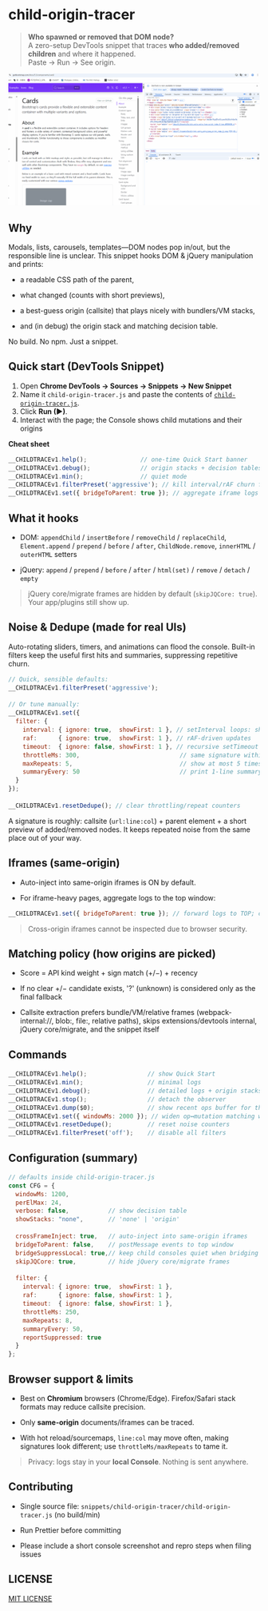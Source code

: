 # child-origin-tracer

> **Who spawned or removed that DOM node?**  
> A zero-setup DevTools snippet that traces **who added/removed children** and where it happened.  
> Paste → Run → See origin.

![demo](demo-child.gif)

## Why
Modals, lists, carousels, templates—DOM nodes pop in/out, but the responsible line is unclear. This snippet hooks DOM & jQuery manipulation and prints:

- a readable CSS path of the parent,

- what changed (counts with short previews),

- a best-guess origin (callsite) that plays nicely with bundlers/VM stacks,

- and (in debug) the origin stack and matching decision table.

No build. No npm. Just a snippet.

## Quick start (DevTools Snippet)
1. Open **Chrome DevTools → Sources → Snippets → New Snippet**  
2. Name it `child-origin-tracer.js` and paste the contents of [`child-origin-tracer.js`](child-origin-tracer.js).
3. Click **Run (▶)**.  
4. Interact with the page; the Console shows child mutations and their origins

**Cheat sheet**
```js
__CHILDTRACEv1.help();               // one-time Quick Start banner
__CHILDTRACEv1.debug();              // origin stacks + decision tables
__CHILDTRACEv1.min();                // quiet mode
__CHILDTRACEv1.filterPreset('aggressive'); // kill interval/rAF churn fast
__CHILDTRACEv1.set({ bridgeToParent: true }); // aggregate iframe logs in TOP window
```

## What it hooks
- DOM: `appendChild` / `insertBefore` / `removeChild` / `replaceChild`,
`Element.append` / `prepend` / `before` / `after`,
`ChildNode.remove`, `innerHTML` / `outerHTML` setters

- jQuery: `append` / `prepend` / `before` / `after` / `html(set)` / `remove` / `detach` / `empty`

> jQuery core/migrate frames are hidden by default (`skipJQCore: true`). Your app/plugins still show up.

## Noise & Dedupe (made for real UIs)

Auto-rotating sliders, timers, and animations can flood the console. Built-in filters keep the useful first hits and summaries, suppressing repetitive churn.

```js
// Quick, sensible defaults:
__CHILDTRACEv1.filterPreset('aggressive');

// Or tune manually:
__CHILDTRACEv1.set({
  filter: {
    interval: { ignore: true,  showFirst: 1 }, // setInterval loops: show first N, then suppress
    raf:      { ignore: true,  showFirst: 1 }, // rAF-driven updates
    timeout:  { ignore: false, showFirst: 1 }, // recursive setTimeout polling (toggle if needed)
    throttleMs: 300,                            // same signature within 300ms → muted
    maxRepeats: 5,                              // show at most 5 times per signature, then summarize
    summaryEvery: 50                            // print 1-line summary every 50 suppressed
  }
});

__CHILDTRACEv1.resetDedupe(); // clear throttling/repeat counters
```
A signature is roughly: callsite (`url:line:col`) + parent element + a short preview of added/removed nodes.
It keeps repeated noise from the same place out of your way.

## Iframes (same-origin)

- Auto-inject into same-origin iframes is ON by default.

- For iframe-heavy pages, aggregate logs to the top window:
```js
__CHILDTRACEv1.set({ bridgeToParent: true }); // forward logs to TOP; child consoles stay quiet
```

> Cross-origin iframes cannot be inspected due to browser security.

## Matching policy (how origins are picked)

- Score = API kind weight + sign match (+/−) + recency

- If no clear +/− candidate exists, '?' (unknown) is considered only as the final fallback

- Callsite extraction prefers bundle/VM/relative frames (webpack-internal://, blob:, file:, relative paths),
skips extensions/devtools internal, jQuery core/migrate, and the snippet itself

## Commands

```js
__CHILDTRACEv1.help();                 // show Quick Start
__CHILDTRACEv1.min();                  // minimal logs
__CHILDTRACEv1.debug();                // detailed logs + origin stacks
__CHILDTRACEv1.stop();                 // detach the observer
__CHILDTRACEv1.dump($0);               // show recent ops buffer for the selected parent
__CHILDTRACEv1.set({ windowMs: 2000 }); // widen op↔mutation matching window (ms)
__CHILDTRACEv1.resetDedupe();          // reset noise counters
__CHILDTRACEv1.filterPreset('off');    // disable all filters
```

## Configuration (summary)

```js
// defaults inside child-origin-tracer.js
const CFG = {
  windowMs: 1200,
  perElMax: 24,
  verbose: false,           // show decision table
  showStacks: "none",       // 'none' | 'origin'

  crossFrameInject: true,   // auto-inject into same-origin iframes
  bridgeToParent: false,    // postMessage events to top window
  bridgeSuppressLocal: true,// keep child consoles quiet when bridging
  skipJQCore: true,         // hide jQuery core/migrate frames

  filter: {
    interval: { ignore: true,  showFirst: 1 },
    raf:      { ignore: false, showFirst: 1 },
    timeout:  { ignore: false, showFirst: 1 },
    throttleMs: 250,
    maxRepeats: 8,
    summaryEvery: 50,
    reportSuppressed: true
  }
};
```

## Browser support & limits

- Best on **Chromium** browsers (Chrome/Edge). Firefox/Safari stack formats may reduce callsite precision.

- Only **same-origin** documents/iframes can be traced.

- With hot reload/sourcemaps, `line:col` may move often, making signatures look different; use `throttleMs/maxRepeats` to tame it.

> Privacy: logs stay in your **local Console**. Nothing is sent anywhere.

## Contributing

- Single source file: `snippets/child-origin-tracer/child-origin-tracer.js` (no build/min)

- Run Prettier before committing

- Please include a short console screenshot and repro steps when filing issues

## LICENSE

[MIT LICENSE](/LICENSE)
